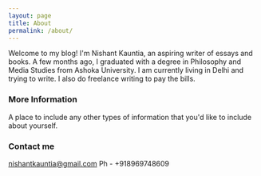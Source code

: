 ```yaml
---
layout: page
title: About
permalink: /about/
---
```


Welcome to my blog! I'm Nishant Kauntia, an aspiring writer of essays and books. A few months ago, I graduated with a degree in Philosophy and Media Studies from Ashoka University. I am currently living in Delhi and trying to write. I also do freelance writing to pay the bills. 

### More Information

A place to include any other types of information that you'd like to include about yourself.

### Contact me

[nishantkauntia@gmail.com](mailto:nishantkauntia@gmail.com)
Ph - +918969748609
